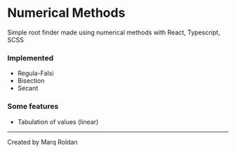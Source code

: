 # Numerical Methods

Simple root finder made using numerical methods with React, Typescript, SCSS

### Implemented

- Regula-Falsi
- Bisection
- Secant

### Some features

- Tabulation of values (linear)

---

Created by Marq Roldan
